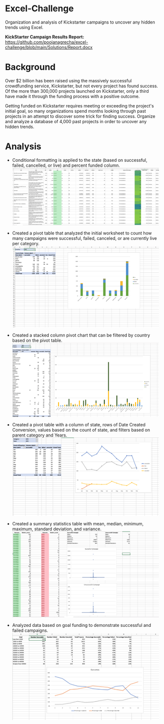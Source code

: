 # Excel-Challenge
Organization and analysis of Kickstarter campaigns to uncover any hidden trends using Excel.

<b> KickStarter Campaign Results Report: </b> https://github.com/poojanagrecha/excel-challenge/blob/main/Solutions/Report.docx
# Background
Over $2 billion has been raised using the massively successful crowdfunding service, Kickstarter, but not every project has found success. Of the more than 300,000 projects launched on Kickstarter, only a third have made it through the funding process with a positive outcome.

Getting funded on Kickstarter requires meeting or exceeding the project's initial goal, so many organizations spend months looking through past projects in an attempt to discover some trick for finding success. Organize and analyze a database of 4,000 past projects in order to uncover any hidden trends.
# Analysis
* Conditional formatting is applied to the state (based on successful, failed, cancelled, or live) and percent funded column.
![Image of Conditional Formatting](https://github.com/poojanagrecha/excel-challenge/blob/main/Images/Screen%20Shot%202020-11-09%20at%207.30.40%20PM.png)


* Created a pivot table that analyzed the initial worksheet to count how many campaigns were successful, failed, canceled, or are currently live per category.
![Image of pivot chart](https://github.com/poojanagrecha/excel-challenge/blob/main/Images/Screen%20Shot%202020-11-09%20at%207.30.51%20PM.png)


* Created a stacked column pivot chart that can be filtered by country based on the pivot table.
![Image of pivot chart](https://github.com/poojanagrecha/excel-challenge/blob/main/Images/Screen%20Shot%202020-11-09%20at%207.31.05%20PM.png)


* Created a pivot table with a column of state, rows of Date Created Conversion, values based on the count of state, and filters based on parent category and Years.
![Image of pivot chart](https://github.com/poojanagrecha/excel-challenge/blob/main/Images/Screen%20Shot%202020-11-09%20at%207.31.13%20PM.png)


* Created a summary statistics table with mean, median, minimum, maximum, standard deviation, and variance. 
![Image of statisticis table](https://github.com/poojanagrecha/excel-challenge/blob/main/Images/Screen%20Shot%202020-11-09%20at%207.31.25%20PM.png)


* Analyzed data based on goal funding to demonstrate successful and failed campaigns. 
![Image of statisticis table](https://github.com/poojanagrecha/excel-challenge/blob/main/Images/Screen%20Shot%202020-11-09%20at%207.31.33%20PM.png)





